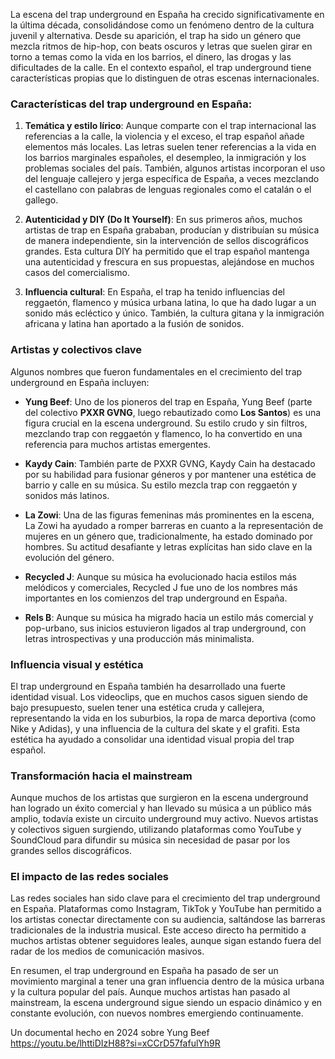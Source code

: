 La escena del trap underground en España ha crecido significativamente en la última década, consolidándose como un fenómeno dentro de la cultura juvenil y alternativa. Desde su aparición, el trap ha sido un género que mezcla ritmos de hip-hop, con beats oscuros y letras que suelen girar en torno a temas como la vida en los barrios, el dinero, las drogas y las dificultades de la calle. En el contexto español, el trap underground tiene características propias que lo distinguen de otras escenas internacionales.

### Características del trap underground en España:
1. **Temática y estilo lírico**: Aunque comparte con el trap internacional las referencias a la calle, la violencia y el exceso, el trap español añade elementos más locales. Las letras suelen tener referencias a la vida en los barrios marginales españoles, el desempleo, la inmigración y los problemas sociales del país. También, algunos artistas incorporan el uso del lenguaje callejero y jerga específica de España, a veces mezclando el castellano con palabras de lenguas regionales como el catalán o el gallego.

2. **Autenticidad y DIY (Do It Yourself)**: En sus primeros años, muchos artistas de trap en España grababan, producían y distribuían su música de manera independiente, sin la intervención de sellos discográficos grandes. Esta cultura DIY ha permitido que el trap español mantenga una autenticidad y frescura en sus propuestas, alejándose en muchos casos del comercialismo.

3. **Influencia cultural**: En España, el trap ha tenido influencias del reggaetón, flamenco y música urbana latina, lo que ha dado lugar a un sonido más ecléctico y único. También, la cultura gitana y la inmigración africana y latina han aportado a la fusión de sonidos.

### Artistas y colectivos clave
Algunos nombres que fueron fundamentales en el crecimiento del trap underground en España incluyen:

- **Yung Beef**: Uno de los pioneros del trap en España, Yung Beef (parte del colectivo **PXXR GVNG**, luego rebautizado como **Los Santos**) es una figura crucial en la escena underground. Su estilo crudo y sin filtros, mezclando trap con reggaetón y flamenco, lo ha convertido en una referencia para muchos artistas emergentes.

- **Kaydy Cain**: También parte de PXXR GVNG, Kaydy Cain ha destacado por su habilidad para fusionar géneros y por mantener una estética de barrio y calle en su música. Su estilo mezcla trap con reggaetón y sonidos más latinos.

- **La Zowi**: Una de las figuras femeninas más prominentes en la escena, La Zowi ha ayudado a romper barreras en cuanto a la representación de mujeres en un género que, tradicionalmente, ha estado dominado por hombres. Su actitud desafiante y letras explícitas han sido clave en la evolución del género.

- **Recycled J**: Aunque su música ha evolucionado hacia estilos más melódicos y comerciales, Recycled J fue uno de los nombres más importantes en los comienzos del trap underground en España.

- **Rels B**: Aunque su música ha migrado hacia un estilo más comercial y pop-urbano, sus inicios estuvieron ligados al trap underground, con letras introspectivas y una producción más minimalista.

### Influencia visual y estética
El trap underground en España también ha desarrollado una fuerte identidad visual. Los videoclips, que en muchos casos siguen siendo de bajo presupuesto, suelen tener una estética cruda y callejera, representando la vida en los suburbios, la ropa de marca deportiva (como Nike y Adidas), y una influencia de la cultura del skate y el grafiti. Esta estética ha ayudado a consolidar una identidad visual propia del trap español.

### Transformación hacia el mainstream
Aunque muchos de los artistas que surgieron en la escena underground han logrado un éxito comercial y han llevado su música a un público más amplio, todavía existe un circuito underground muy activo. Nuevos artistas y colectivos siguen surgiendo, utilizando plataformas como YouTube y SoundCloud para difundir su música sin necesidad de pasar por los grandes sellos discográficos.

### El impacto de las redes sociales
Las redes sociales han sido clave para el crecimiento del trap underground en España. Plataformas como Instagram, TikTok y YouTube han permitido a los artistas conectar directamente con su audiencia, saltándose las barreras tradicionales de la industria musical. Este acceso directo ha permitido a muchos artistas obtener seguidores leales, aunque sigan estando fuera del radar de los medios de comunicación masivos.

En resumen, el trap underground en España ha pasado de ser un movimiento marginal a tener una gran influencia dentro de la música urbana y la cultura popular del país. Aunque muchos artistas han pasado al mainstream, la escena underground sigue siendo un espacio dinámico y en constante evolución, con nuevos nombres emergiendo continuamente.

Un documental hecho en 2024 sobre Yung Beef https://youtu.be/lhttiDIzH88?si=xCCrD57fafulYh9R
